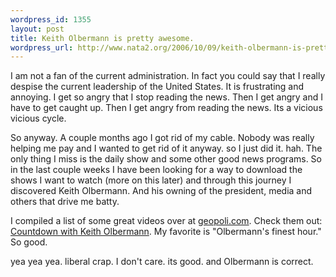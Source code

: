 ```yaml
--- 
wordpress_id: 1355
layout: post
title: Keith Olbermann is pretty awesome.
wordpress_url: http://www.nata2.org/2006/10/09/keith-olbermann-is-pretty-awesome/
---
```

<p>I am not a fan of the current administration. In fact you could say that I really despise the current leadership of the United States. It is frustrating and annoying. I get so angry that I stop reading the news. Then I get angry and I have to get caught up. Then I get angry from reading the news. Its a vicious vicious cycle. </p> <p>So anyway. A couple months ago I got rid of my cable. Nobody was really helping me pay and I wanted to get rid of it anyway. so I just did it. hah. The only thing I miss is the daily show and some other good news programs. So in the last couple weeks I have been looking for a way to download the shows I want to watch (more on this later) and through this journey I discovered Keith Olbermann. And his owning of the president, media and others that drive me batty. </p> <p>I compiled a list of some great videos over at <a href="http://geopoli.com/">geopoli.com</a>. Check them out: <a href="http://geopoli.com/videos/Countdown+with+Keith+Olbermann/">Countdown with Keith Olbermann</a>. My favorite is "Olbermann's finest hour." So good. </p> <p>yea yea yea. liberal crap. I don't care. its good. and Olbermann is correct.</p>
